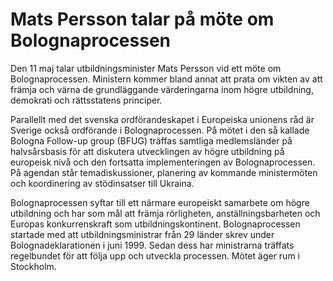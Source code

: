 # Mats Persson talar på möte om Bolognaprocessen

Den 11 maj talar utbildningsminister Mats Persson vid ett möte om Bolognaprocessen. Ministern kommer bland annat att prata om vikten av att främja och värna de grundläggande värderingarna inom högre utbildning, demokrati och rättsstatens principer.

Parallellt med det svenska ordförandeskapet i Europeiska unionens råd är Sverige också ordförande i Bolognaprocessen. På mötet i den så kallade Bologna Follow-up group (BFUG) träffas samtliga medlemsländer på halvsårsbasis för att diskutera utvecklingen av högre utbildning på europeisk nivå och den fortsatta implementeringen av Bolognaprocessen. På agendan står temadiskussioner, planering av kommande ministermöten och koordinering av stödinsatser till Ukraina.

Bolognaprocessen syftar till ett närmare europeiskt samarbete om högre utbildning och har som mål att främja rörligheten, anställningsbarheten och Europas konkurrenskraft som utbildningskontinent. Bolognaprocessen startade med att utbildningsministrar från 29 länder skrev under Bolognadeklarationen i juni 1999. Sedan dess har ministrarna träffats regelbundet för att följa upp och utveckla processen. Mötet äger rum i Stockholm.
